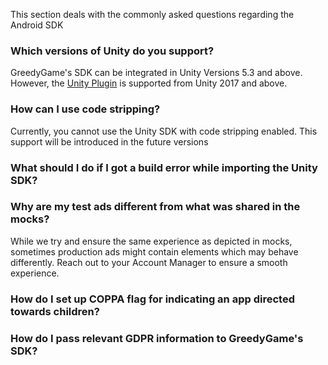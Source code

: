 This section deals with the commonly asked questions regarding the Android SDK 

### **Which versions of Unity do you support?**
GreedyGame's SDK can be integrated in Unity Versions 5.3 and above. However, the [Unity Plugin](/) is supported from Unity 2017 and above.

### **How can I use code stripping?**
Currently, you cannot use the Unity SDK with code stripping enabled. This support will be introduced in the future versions

### **What should I do if I got a build error while importing the Unity SDK?**


### **Why are my test ads different from what was shared in the mocks?**
While we try and ensure the same experience as depicted in mocks, sometimes production ads might contain elements which may behave differently. Reach out to your Account Manager to ensure a smooth experience.


### **How do I set up COPPA flag for indicating an app directed towards children?**

### **How do I pass relevant GDPR information to GreedyGame's SDK?**

